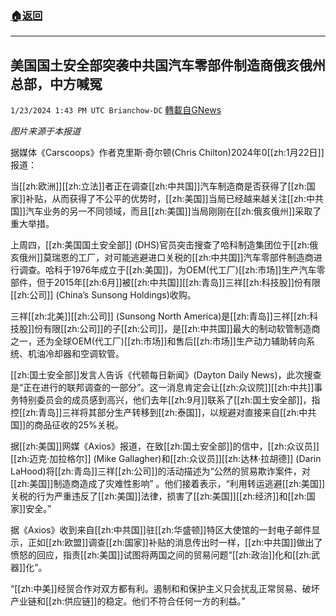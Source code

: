 ###  [:house:返回](README.md)
---


## 美国国土安全部突袭中共国汽车零部件制造商俄亥俄州总部，中方喊冤
`1/23/2024 1:43 PM UTC Brianchow-DC` [轉載自GNews](https://gnews.org/articles/2245875)

*图片来源于本报道*

据媒体《Carscoops》作者克里斯·奇尔顿(Chris Chilton)2024年0[[zh:1月22日]]报道：

当[[zh:欧洲]][[zh:立法]]者正在调查[[zh:中共国]]汽车制造商是否获得了[[zh:国家]]补贴，从而获得了不公平的优势时，[[zh:美国]]当局已经越来越关注[[zh:中共国]]汽车业务的另一不同领域，而且[[zh:美国]]当局刚刚在[[zh:俄亥俄州]]采取了重大举措。

上周四，[[zh:美国国土安全部]] (DHS)官员突击搜查了哈科制造集团位于[[zh:俄亥俄州]]莫瑞恩的工厂，对可能逃避进口关税的[[zh:中共国]]汽车零部件制造商进行调查。哈科于1976年成立于[[zh:美国]]，为OEM(代工厂)[[zh:市场]]生产汽车零部件，但于2015年[[zh:6月]]被[[zh:中共国]][[zh:青岛]]三祥[[zh:科技股]]份有限[[zh:公司]] (China’s Sunsong Holdings)收购。

三祥[[zh:北美]][[zh:公司]] (Sunsong North America)是[[zh:青岛]]三祥[[zh:科技股]]份有限[[zh:公司]]的子[[zh:公司]]，是[[zh:中共国]]最大的制动软管制造商之一，还为全球OEM(代工厂)[[zh:市场]]和售后[[zh:市场]]生产动力辅助转向系统、机油冷却器和空调软管。

[[zh:国土安全部]]发言人告诉《代顿每日新闻》(Dayton Daily News)，此次搜查是“正在进行的联邦调查的一部分”。这一消息肯定会让[[zh:众议院]][[zh:中共]]事务特别委员会的成员感到高兴，他们去年[[zh:9月]]联系了[[zh:国土安全部]]，指控[[zh:青岛]]三祥将其部分生产转移到[[zh:泰国]]，以规避对直接来自[[zh:中共国]]的商品征收的25%关税。

据[[zh:美国]]网媒《Axios》报道，在致[[zh:国土安全部]]的信中，[[zh:众议员]][[zh:迈克·加拉格尔]] (Mike Gallagher)和[[zh:众议员]][[zh:达林·拉胡德]] (Darin LaHood)将[[zh:青岛]]三祥[[zh:公司]]的活动描述为“公然的贸易欺诈案件，对[[zh:美国]]制造商造成了灾难性影响” 。他们接着表示，“利用转运逃避[[zh:美国]]关税的行为严重违反了[[zh:美国]]法律，损害了[[zh:美国]][[zh:经济]]和[[zh:国家]]安全。”

据《Axios》收到来自[[zh:中共国]]驻[[zh:华盛顿]]特区大使馆的一封电子邮件显示，正如[[zh:欧盟]]调查[[zh:国家]]补贴的消息传出时一样，[[zh:中共国]]做出了愤怒的回应，指责[[zh:美国]]试图将两国之间的贸易问题“[[zh:政治]]化和[[zh:武器]]化”。

“[[zh:中美]]经贸合作对双方都有利。遏制和和保护主义只会扰乱正常贸易、破坏产业链和[[zh:供应链]]的稳定。他们不符合任何一方的利益。”
